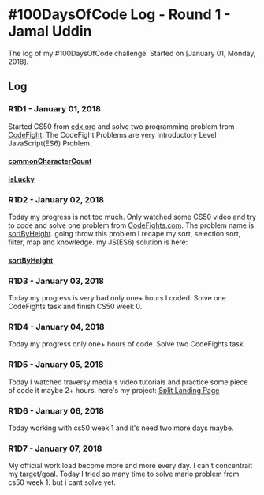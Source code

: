 # #100DaysOfCode Log - Round 1 - Jamal Uddin

The log of my #100DaysOfCode challenge. Started on [January 01, Monday, 2018].

## Log

### R1D1 - January 01, 2018
Started CS50 from [edx.org](https://www.edx.org/) and solve two programming problem from [CodeFight](https://codefights.com/).
The CodeFight Problems are very Introductory Level JavaScript(ES6) Problem.

#### [commonCharacterCount](https://codefights.com/arcade/intro/level-3/JKKuHJknZNj4YGL32)
#### [isLucky](https://codefights.com/arcade/intro/level-3/3AdBC97QNuhF6RwsQ)

### R1D2 - January 02, 2018
Today my progress is not too much. Only watched some CS50 video and try to code and solve one problem from [CodeFights.com](https://codefights.com/). The problem name is [sortByHeight](https://codefights.com/arcade/intro/level-3/D6qmdBL2NYz49XHwM). going throw this problem I recape my sort, selection sort, filter, map and knowledge. my JS(ES6) solution is here: 
#### [sortByHeight](https://codefights.com/arcade/intro/level-3/D6qmdBL2NYz49XHwM)

### R1D3 - January 03, 2018
Today my progress is very bad only one+ hours I coded. Solve one CodeFights task and finish CS50 week 0.

### R1D4 - January 04, 2018
Today my progress only one+ hours of code. Solve two CodeFights task.

### R1D5 - January 05, 2018
Today I watched traversy media's video tutorials and practice some piece of code it maybe 2+ hours. here's my project: [Split Landing Page](https://codepen.io/jamal-pb95/full/LezKqz/)

### R1D6 - January 06, 2018
Today working with cs50 week 1 and it's need two more days maybe.

### R1D7 - January 07, 2018
My official work load become more and more every day. I can't concentrait my target/goal. Today I tried so many time to solve mario problem from cs50 week 1. but i cant solve yet.
